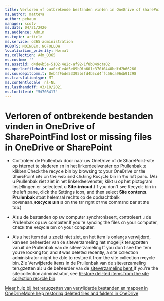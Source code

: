 ```yaml
---
title: Verloren of ontbrekende bestanden vinden in OneDrive of SharePoint
ms.author: matteva
author: pebaum
manager: scotv
ms.date: 04/21/2020
ms.audience: Admin
ms.topic: article
ms.service: o365-administration
ROBOTS: NOINDEX, NOFOLLOW
localization_priority: Normal
ms.collection: Adm_O365
ms.custom: ''
ms.assetid: d4de6b5e-5102-4e2c-af92-1f8b049c3a02
ms.openlocfilehash: aa0cd1e4d5e89b9fb601c37030440bdfd2b66260
ms.sourcegitcommit: 0eb4f9bde53395b5fd4b5cd4ffc56ca96db91298
ms.translationtype: MT
ms.contentlocale: nl-NL
ms.lasthandoff: 03/10/2021
ms.locfileid: "50708417"
---
```

# <a name="find-lost-or-missing-files-in-onedrive-or-sharepoint"></a><span data-ttu-id="a6fe5-102">Verloren of ontbrekende bestanden vinden in OneDrive of SharePoint</span><span class="sxs-lookup"><span data-stu-id="a6fe5-102">Find lost or missing files in OneDrive or SharePoint</span></span>

- <span data-ttu-id="a6fe5-103">Controleer de Prullenbak door naar uw OneDrive of de SharePoint-site op internet te bladeren en in het linkerdeelvenster op Prullenbak te klikken.</span><span class="sxs-lookup"><span data-stu-id="a6fe5-103">Check the recycle bin by browsing to your OneDrive or the SharePoint site on the web and clicking Recycle bin in the left pane.</span></span> <span data-ttu-id="a6fe5-104">(Als u Prullenbak niet ziet in het linkerdeelvenster, klikt u op het pictogram Instellingen en selecteert u **Site-inhoud.**</span><span class="sxs-lookup"><span data-stu-id="a6fe5-104">(If you don't see Recycle bin in the left pane, click the Settings icon, and then select **Site contents**.</span></span> <span data-ttu-id="a6fe5-105">**Prullenbak** staat helemaal rechts op de opdrachtbalk bovenaan.)</span><span class="sxs-lookup"><span data-stu-id="a6fe5-105">**Recycle Bin** is on the far right of the command bar at the top.)</span></span> 
    
- <span data-ttu-id="a6fe5-106">Als u de bestanden op uw computer synchroniseert, controleert u de Prullenbak op uw computer.</span><span class="sxs-lookup"><span data-stu-id="a6fe5-106">If you're syncing the files on your computer, check the Recycle bin on your computer.</span></span> 
    
- <span data-ttu-id="a6fe5-107">Als u het item dat u zoekt niet ziet, en het item is onlangs verwijderd, kan een beheerder van de siteverzameling het mogelijk terugzetten vanuit de Prullenbak van de siteverzameling.</span><span class="sxs-lookup"><span data-stu-id="a6fe5-107">If you don't see the item you're looking for, and it was deleted recently, a site collection administrator might be able to restore it from the site collection recycle bin.</span></span> <span data-ttu-id="a6fe5-108">Zie Verwijderde items in de Prullenbak van de siteverzameling terugzetten als u de beheerder van de [siteverzameling bent.](https://support.microsoft.com/office/restore-items-in-the-recycle-bin-that-were-deleted-from-sharepoint-or-teams-6df466b6-55f2-4898-8d6e-c0dff851a0be)</span><span class="sxs-lookup"><span data-stu-id="a6fe5-108">If you're the site collection administrator, see [Restore deleted items from the site collection recycle bin](https://support.microsoft.com/office/restore-items-in-the-recycle-bin-that-were-deleted-from-sharepoint-or-teams-6df466b6-55f2-4898-8d6e-c0dff851a0be).</span></span>
    
[<span data-ttu-id="a6fe5-109">Meer hulp bij het terugzetten van verwijderde bestanden en mappen in OneDrive</span><span class="sxs-lookup"><span data-stu-id="a6fe5-109">More help restoring deleted files and folders in OneDrive</span></span>](https://go.microsoft.com/fwlink/?linkid=872872)
  


